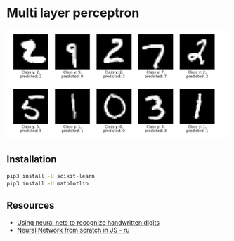 # Multi layer perceptron

![Result](./network-result.png)

## Installation
```bash
pip3 install -U scikit-learn
pip3 install -U matplotlib
```

## Resources

- [Using neural nets to recognize handwritten digits](http://neuralnetworksanddeeplearning.com/chap1.html)
- [Neural Network from scratch in JS - ru](https://runkit.com/jabher/neural-network-from-scratch-in-js---ru)


